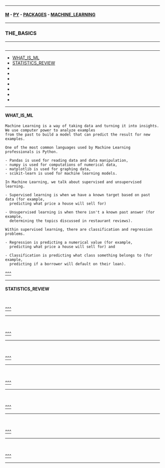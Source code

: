 
---

#### [M](https://github.com/ttltrk/TTT/blob/master/menu.md) - [PY](https://github.com/ttltrk/TTT/blob/master/PY/PY.md) - [PACKAGES](https://github.com/ttltrk/TTT/blob/master/PY/PACKAGES/PACKAGES.md) - [MACHINE_LEARNING](https://github.com/ttltrk/TTT/blob/master/PY/PACKAGES/MACHINE_LEARNING/MACHINE_LEARNING.md)

---

### THE_BASICS

---

```

```

---

* [WHAT_IS_ML](#WHAT_IS_ML)
* [STATISTICS_REVIEW](#STATISTICS_REVIEW)
* []()
* []()
* []()
* []()
* []()
* []()
* []()

---

#### WHAT_IS_ML

```
Machine Learning is a way of taking data and turning it into insights. We use computer power to analyze examples
from the past to build a model that can predict the result for new examples.
```

```
One of the most common languages used by Machine Learning professionals is Python.

- Pandas is used for reading data and data manipulation,
- numpy is used for computations of numerical data,
- matplotlib is used for graphing data,
- scikit-learn is used for machine learning models.
```

```
In Machine Learning, we talk about supervised and unsupervised learning.

- Supervised learning is when we have a known target based on past data (for example,
  predicting what price a house will sell for)  

- Unsupervised learning is when there isn't a known past answer (for example,
  determining the topics discussed in restaurant reviews).
```

```
Within supervised learning, there are classification and regression problems.

- Regression is predicting a numerical value (for example,
  predicting what price a house will sell for) and

- Classification is predicting what class something belongs to (for example,
  predicting if a borrower will default on their loan).
```

[^^^](#THE_BASICS)

---

#### STATISTICS_REVIEW

```

```

```py

```

[^^^](#THE_BASICS)

---

####

```

```

```py

```

[^^^](#THE_BASICS)

---

####

```

```

```py

```

[^^^](#THE_BASICS)

---

####

```

```

```py

```

[^^^](#THE_BASICS)

---

####

```

```

```py

```

[^^^](#THE_BASICS)

---

####

```

```

```py

```

[^^^](#THE_BASICS)

---

####

```

```

```py

```

[^^^](#THE_BASICS)

---

